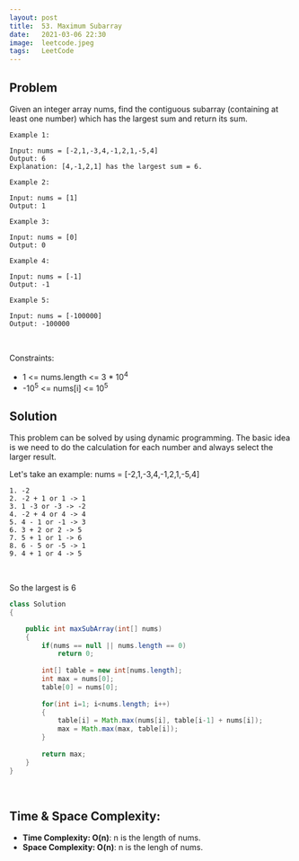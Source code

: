 ```yaml
---
layout: post 
title:  53. Maximum Subarray
date:   2021-03-06 22:30
image:  leetcode.jpeg
tags:   LeetCode
---
```


## Problem


Given an integer array nums, find the contiguous subarray (containing at least one number) which has the largest sum and return its sum.

```
Example 1:

Input: nums = [-2,1,-3,4,-1,2,1,-5,4]
Output: 6
Explanation: [4,-1,2,1] has the largest sum = 6.

Example 2:

Input: nums = [1]
Output: 1

Example 3:

Input: nums = [0]
Output: 0

Example 4:

Input: nums = [-1]
Output: -1

Example 5:

Input: nums = [-100000]
Output: -100000
```

<!-- Line breaks -->
<br />

Constraints:

* 1 <= nums.length <= 3 * 10<sup>4</sup>
* -10<sup>5</sup> <= nums[i] <= 10<sup>5</sup>

## Solution

This problem can be solved by using dynamic programming. The basic idea is we need to do the calculation for each number and always select the larger result.

Let's take an example: nums = [-2,1,-3,4,-1,2,1,-5,4]

```
1. -2
2. -2 + 1 or 1 -> 1
3. 1 -3 or -3 -> -2
4. -2 + 4 or 4 -> 4
5. 4 - 1 or -1 -> 3
6. 3 + 2 or 2 -> 5
7. 5 + 1 or 1 -> 6
8. 6 - 5 or -5 -> 1
9. 4 + 1 or 4 -> 5
```

<!-- Line breaks -->
<br />

So the largest is 6

```java
class Solution 
{

    public int maxSubArray(int[] nums) 
    {
        if(nums == null || nums.length == 0)
            return 0;
        
        int[] table = new int[nums.length];
        int max = nums[0];
        table[0] = nums[0];
        
        for(int i=1; i<nums.length; i++)
        {
            table[i] = Math.max(nums[i], table[i-1] + nums[i]);
            max = Math.max(max, table[i]);
        }
        
        return max;
    }
}
```

<!-- Line breaks -->
<br />

## Time & Space Complexity:

* **Time Complexity: O(n)**: n is the length of nums.
* **Space Complexity: O(n)**: n is the lengh of nums.